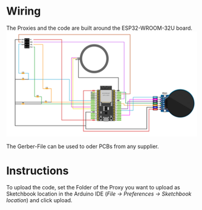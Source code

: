 # Wiring
The Proxies and the code are built around the ESP32-WROOM-32U board.
![Wiring Diagram](Wiring_Diagram.png "Wiring Diagram")

The Gerber-File can be used to oder PCBs from any supplier.
# Instructions
To upload the code, set the Folder of the Proxy you want to upload as Sketchbook location in the Arduino IDE (*File -> Preferences -> Sketchbook location*) and click upload.